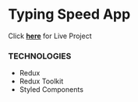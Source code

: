 # Typing Speed App

Click [**here**](https://BeyzaaKoroglu.github.io/React-TypingSpeedApp/) for Live Project

### TECHNOLOGIES

- Redux
- Redux Toolkit
- Styled Components
